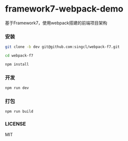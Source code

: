 # framework7-webpack-demo
基于Framework7，使用webpack搭建的前端项目架构


### 安装
```bash
git clone -b dev git@github.com:singcl/webpack-f7.git

cd webpack-f7

npm install 
```

### 开发

```bash
npm run dev
```

### 打包

```bash
npm run build
```

### LICENSE
MIT
